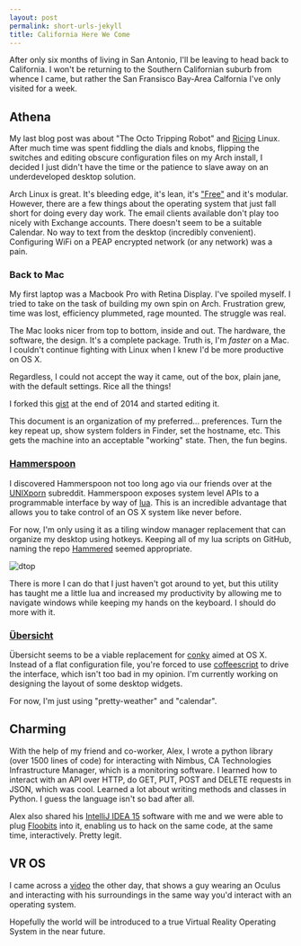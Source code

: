 ```yaml
---
layout: post
permalink: short-urls-jekyll
title: California Here We Come
---
```


After only six months of living in San Antonio, I'll be leaving to head back to California. I won't be returning to the
Southern Californian suburb from whence I came, but rather the San Fransisco Bay-Area Calfornia I've only visited for a week.

## Athena

My last blog post was about "The Octo Tripping Robot" and [Ricing](http://installgentoo.wikia.com/wiki/GNU/Linux_Ricing)
 Linux. After much time was spent fiddling the dials and knobs, flipping the switches and editing obscure configuration
 files on my Arch install, I decided I just didn't have the time or the patience to slave away on an underdeveloped
 desktop solution.

Arch Linux is great. It's bleeding edge, it's lean, it's ["Free"](http://www.gnu.org/philosophy/free-sw.en.html) and it's
 modular. However, there are a few things about the operating system that just fall short for doing every day work. The 
 email clients available don't play too nicely with Exchange accounts. There doesn't seem to be a suitable Calendar. No 
 way to text from the desktop (incredibly convenient). Configuring WiFi on a PEAP encrypted network (or any network) 
 was a pain. 

### Back to Mac

My first laptop was a Macbook Pro with Retina Display. I've spoiled myself. I tried to take on the task of building my
own spin on Arch. Frustration grew, time was lost, efficiency plummeted, rage mounted. The struggle was real.

The Mac looks nicer from top to bottom, inside and out. The hardware, the software, the design. It's a complete package.
Truth is, I'm *faster* on a Mac. I couldn't continue fighting with Linux when I knew I'd be more productive on OS X.

Regardless, I could not accept the way it came, out of the box, plain jane, with the default settings. Rice all the things!

I forked this [gist](https://gist.github.com/internaught/fc60bfb98993e9874655) at the end of 2014 and started editing it.

This document is an organization of my preferred... preferences. Turn the key repeat up, show system folders in Finder,
set the hostname, etc. This gets the machine into an acceptable "working" state. Then, the fun begins.

### [Hammerspoon](http://www.hammerspoon.org/)

I discovered Hammerspoon not too long ago via our friends over at the [UNIXporn](https://reddit.com/r/unixporn)
subreddit. Hammerspoon exposes system level APIs to a programmable interface by way of [lua](http://www.lua.org/). This is
an incredible advantage that allows you to take control of an OS X system like never before.

For now, I'm only using it as a tiling window manager replacement that can organize my desktop using hotkeys. Keeping all of 
my lua scripts on GitHub, naming the repo [Hammered](https://github.com/internaught/hammered) seemed appropriate.

![dtop](https://u.teknik.io/jfJ59i.png)

There is more I can do that I just haven't got around to yet, but this utility has taught me a little lua and increased
my productivity by allowing me to navigate windows while keeping my hands on the keyboard. I should do more with it.

### [Übersicht](http://tracesof.net/uebersicht/)

Übersicht seems to be a viable replacement for [conky](https://github.com/brndnmtthws/conky)
aimed at OS X. Instead of a flat configuration file, you're forced to use [coffeescript](http://coffeescript.org/) to drive
the interface, which isn't too bad in my opinion. I'm currently working on designing the layout of some desktop widgets.

For now, I'm just using "pretty-weather" and "calendar".

## Charming

With the help of my friend and co-worker, Alex, I wrote a python library (over 1500 lines of code) for interacting with 
Nimbus, CA Technologies Infrastructure Manager, which is a monitoring software. I learned how to interact with an API over
HTTP, do GET, PUT, POST and DELETE requests in JSON, which was cool. Learned a lot about writing methods and classes in 
Python. I guess the language isn't so bad after all.

Alex also shared his [IntelliJ IDEA 15](https://www.jetbrains.com/idea/) software with me and we were able to plug [Floobits](https://floobits.com/) 
into it, enabling us to hack on the same code, at the same time, interactively. Pretty legit.

## VR OS

I came across a [video](https://www.youtube.com/watch?v=zxM4vN_4jJY&spfreload=10) the other day, that shows a guy wearing an 
Oculus and interacting with his surroundings in the same way you'd interact with an operating system.

Hopefully the world will be introduced to a true Virtual Reality Operating System in the near future.
